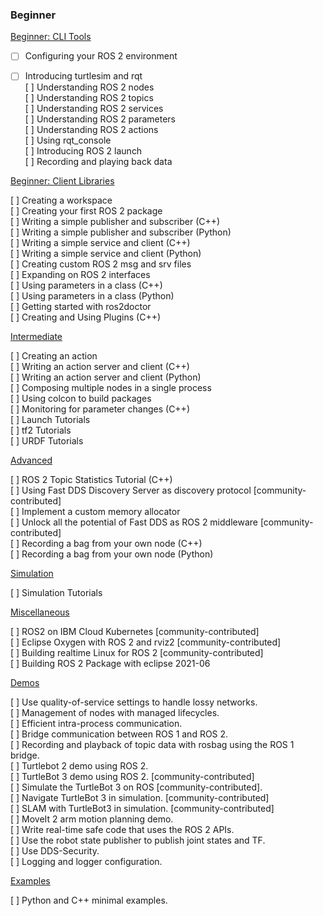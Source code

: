 ### Beginner

[Beginner: CLI Tools](http://docs.ros.org/en/galactic/Tutorials.html#beginner-cli-tools)

- [ ] Configuring your ROS 2 environment  
- [ ] Introducing turtlesim and rqt  
[ ] Understanding ROS 2 nodes  
[ ] Understanding ROS 2 topics  
[ ] Understanding ROS 2 services  
[ ] Understanding ROS 2 parameters  
[ ] Understanding ROS 2 actions  
[ ] Using rqt_console  
[ ] Introducing ROS 2 launch  
[ ] Recording and playing back data  


[Beginner: Client Libraries](http://docs.ros.org/en/galactic/Tutorials.html#beginner-client-libraries) 

[ ] Creating a workspace  
[ ] Creating your first ROS 2 package  
[ ] Writing a simple publisher and subscriber (C++)  
[ ] Writing a simple publisher and subscriber (Python)  
[ ] Writing a simple service and client (C++)  
[ ] Writing a simple service and client (Python)  
[ ] Creating custom ROS 2 msg and srv files  
[ ] Expanding on ROS 2 interfaces  
[ ] Using parameters in a class (C++)  
[ ] Using parameters in a class (Python)  
[ ] Getting started with ros2doctor  
[ ] Creating and Using Plugins (C++)  


[Intermediate](http://docs.ros.org/en/galactic/Tutorials.html#intermediate)

[ ] Creating an action  
[ ] Writing an action server and client (C++)  
[ ] Writing an action server and client (Python)  
[ ] Composing multiple nodes in a single process  
[ ] Using colcon to build packages  
[ ] Monitoring for parameter changes (C++)  
[ ] Launch Tutorials  
[ ] tf2 Tutorials  
[ ] URDF Tutorials  


[Advanced](http://docs.ros.org/en/galactic/Tutorials.html#intermediate)

[ ] ROS 2 Topic Statistics Tutorial (C++)  
[ ] Using Fast DDS Discovery Server as discovery protocol [community-contributed]  
[ ] Implement a custom memory allocator  
[ ] Unlock all the potential of Fast DDS as ROS 2 middleware [community-contributed]  
[ ] Recording a bag from your own node (C++)  
[ ] Recording a bag from your own node (Python)  

[Simulation](http://docs.ros.org/en/galactic/Tutorials.html#intermediate)

[ ] Simulation Tutorials  

[Miscellaneous](http://docs.ros.org/en/galactic/Tutorials.html#miscellaneous) 

[ ] ROS2 on IBM Cloud Kubernetes [community-contributed]  
[ ] Eclipse Oxygen with ROS 2 and rviz2 [community-contributed]  
[ ] Building realtime Linux for ROS 2 [community-contributed]  
[ ] Building ROS 2 Package with eclipse 2021-06  


[Demos](http://docs.ros.org/en/galactic/Tutorials.html#demos)

[ ] Use quality-of-service settings to handle lossy networks.  
[ ] Management of nodes with managed lifecycles.  
[ ] Efficient intra-process communication.  
[ ] Bridge communication between ROS 1 and ROS 2.  
[ ] Recording and playback of topic data with rosbag using the ROS 1 bridge.  
[ ] Turtlebot 2 demo using ROS 2.  
[ ] TurtleBot 3 demo using ROS 2. [community-contributed]  
[ ] Simulate the TurtleBot 3 on ROS [community-contributed].  
[ ] Navigate TurtleBot 3 in simulation. [community-contributed]  
[ ] SLAM with TurtleBot3 in simulation. [community-contributed]  
[ ] MoveIt 2 arm motion planning demo.  
[ ] Write real-time safe code that uses the ROS 2 APIs.  
[ ] Use the robot state publisher to publish joint states and TF.  
[ ] Use DDS-Security.  
[ ] Logging and logger configuration.  

[Examples](http://docs.ros.org/en/galactic/Tutorials.html#examples) 

[ ] Python and C++ minimal examples.  
